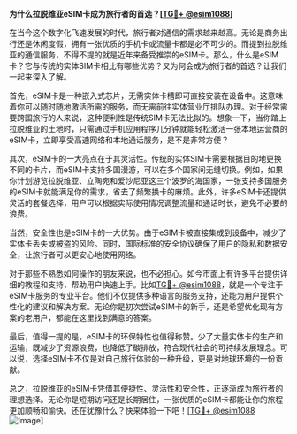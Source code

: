 **为什么拉脱维亚eSIM卡成为旅行者的首选？[[TG💪+ @esim1088](https://t.me/s/esim1088)]**

在当今这个数字化飞速发展的时代，旅行者对通信的需求越来越高。无论是商务出行还是休闲度假，拥有一张优质的手机卡或流量卡都是必不可少的。而提到拉脱维亚的通信服务，不得不提的就是近年来备受推崇的eSIM卡。那么，什么是eSIM卡？它与传统的实体SIM卡相比有哪些优势？又为何会成为旅行者的首选？让我们一起来深入了解。

首先，eSIM卡是一种嵌入式芯片，无需实体卡槽即可直接安装在设备中。这意味着你可以随时随地激活所需的服务，而无需前往实体营业厅排队办理。对于经常需要跨国旅行的人来说，这种便利性是传统SIM卡无法比拟的。想象一下，当你踏上拉脱维亚的土地时，只需通过手机应用程序几分钟就能轻松激活一张本地运营商的eSIM卡，立即享受高速网络和本地通话服务，是不是非常方便？

其次，eSIM卡的一大亮点在于其灵活性。传统的实体SIM卡需要根据目的地更换不同的卡片，而eSIM卡支持多国漫游，可以在多个国家间无缝切换。例如，如果你计划游览拉脱维亚、立陶宛和爱沙尼亚这三个波罗的海国家，一张支持多国服务的eSIM卡就能满足你的需求，省去了频繁换卡的麻烦。此外，许多eSIM卡还提供灵活的套餐选择，用户可以根据实际使用情况调整流量和通话时长，避免不必要的浪费。

当然，安全性也是eSIM卡的一大优势。由于eSIM卡被直接集成到设备中，减少了实体卡丢失或被盗的风险。同时，国际标准的安全协议确保了用户的隐私和数据安全，让旅行者可以更安心地使用网络。

对于那些不熟悉如何操作的朋友来说，也不必担心。如今市面上有许多平台提供详细的教程和支持，帮助用户快速上手。比如[TG💪+ @esim1088](https://t.me/s/esim1088)，就是一个专注于eSIM卡服务的专业平台。他们不仅提供多种语言的服务支持，还能为用户提供个性化的建议和解决方案。无论你是初次尝试eSIM卡的新手，还是希望优化现有方案的老用户，都能在这里找到满意的答案。

最后，值得一提的是，eSIM卡的环保特性也值得称赞。少了大量实体卡的生产和运输，既减少了资源浪费，也降低了碳排放，符合现代社会的可持续发展理念。可以说，选择eSIM卡不仅是对自己旅行体验的一种升级，更是对地球环境的一份贡献。

总之，拉脱维亚的eSIM卡凭借其便捷性、灵活性和安全性，正逐渐成为旅行者的理想选择。无论你是短期访问还是长期居住，一张优质的eSIM卡都能让你的旅程更加顺畅和愉快。还在犹豫什么？快来体验一下吧！[[TG💪+ @esim1088](https://t.me/s/esim1088) ![Image](https://i.postimg.cc/4NQfJmqS/Snipaste-2025-05-13-00-14-12.png)]